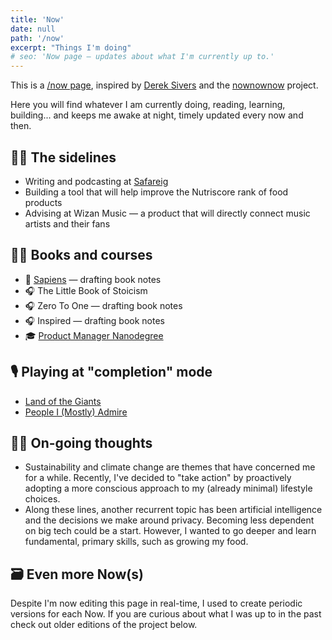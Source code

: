 ```yaml
---
title: 'Now'
date: null
path: '/now'
excerpt: "Things I'm doing"
# seo: 'Now page — updates about what I'm currently up to.'
---
```


This is a [/now page](https://nownownow.com/p/YAnl), inspired by [Derek Sivers](https://sivers.org) and the [nownownow](https://nownownow.com) project.

Here you will find whatever I am currently doing, reading, learning, building... and keeps me awake at night, timely updated every now and then.

## 👨‍🔧 The sidelines

- Writing and podcasting at [Safareig](https://www.safareig.fm)
- Building a tool that will help improve the Nutriscore rank of food products
- Advising at Wizan Music — a product that will directly connect music artists and their fans

## 👨‍🎓 Books and courses

- 📖 [Sapiens](/blog/2021/sapiens) — drafting book notes
- 🎧 The Little Book of Stoicism
- 🎧 Zero To One — drafting book notes
- 🎧 Inspired — drafting book notes
- 🎓 [Product Manager Nanodegree](https://www.udacity.com/course/product-manager-nanodegree--nd036)

## 🎙 Playing at "completion" mode

- [Land of the Giants](https://podcasts.apple.com/es/podcast/land-of-the-giants/id1465767420)
- [People I (Mostly) Admire](https://podcasts.apple.com/es/podcast/people-i-mostly-admire/id1525936566)

## 👨‍🔬 On-going thoughts

- Sustainability and climate change are themes that have concerned me for a while. Recently, I've decided to "take action" by proactively adopting a more conscious approach to my (already minimal) lifestyle choices.
- Along these lines, another recurrent topic has been artificial intelligence and the decisions we make around privacy. Becoming less dependent on big tech could be a start. However, I wanted to go deeper and learn fundamental, primary skills, such as growing my food.

## 🗃 Even more Now(s)

Despite I'm now editing this page in real-time, I used to create periodic versions for each Now. If you are curious about what I was up to in the past check out older editions of the project below.
